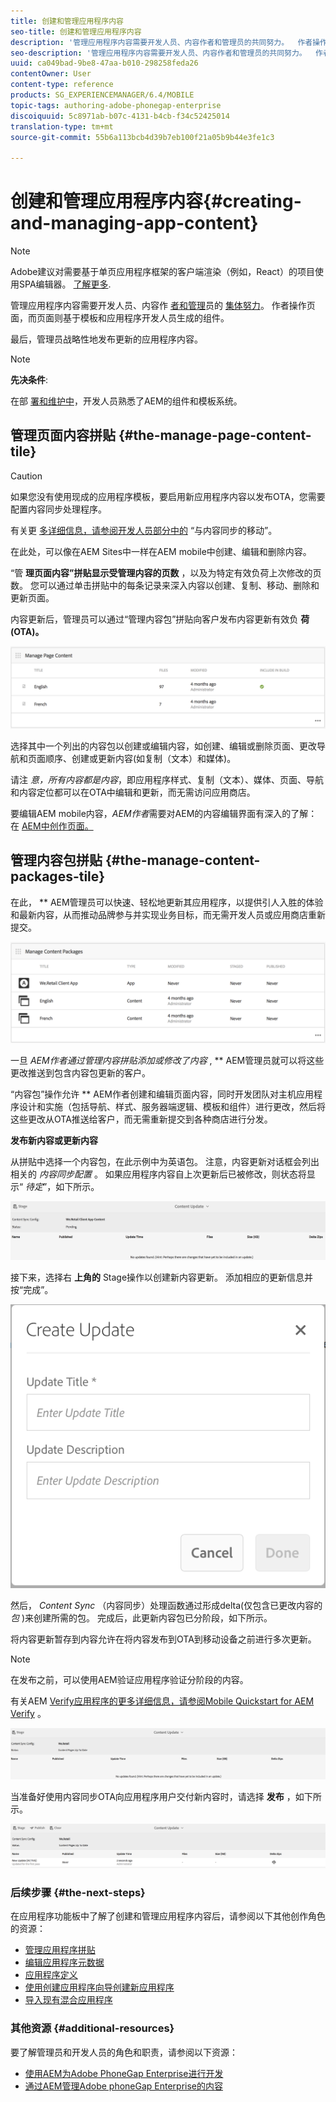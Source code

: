 ```yaml
---
title: 创建和管理应用程序内容
seo-title: 创建和管理应用程序内容
description: '管理应用程序内容需要开发人员、内容作者和管理员的共同努力。  作者操作页面，而页面则基于模板和应用程序开发人员生成的组件。  '
seo-description: '管理应用程序内容需要开发人员、内容作者和管理员的共同努力。  作者操作页面，而页面则基于模板和应用程序开发人员生成的组件。  '
uuid: ca049bad-9be8-47aa-b010-298258feda26
contentOwner: User
content-type: reference
products: SG_EXPERIENCEMANAGER/6.4/MOBILE
topic-tags: authoring-adobe-phonegap-enterprise
discoiquuid: 5c8971ab-b07c-4131-b4cb-f34c52425014
translation-type: tm+mt
source-git-commit: 55b6a113bcb4d39b7eb100f21a05b9b44e3fe1c3

---
```



# 创建和管理应用程序内容{#creating-and-managing-app-content}

>[!NOTE]
>
>Adobe建议对需要基于单页应用程序框架的客户端渲染（例如，React）的项目使用SPA编辑器。 [了解更多](/help/sites-developing/spa-overview.md).

管理应用程序内容需要开发人员、内容作 [者和管理](#developer)员的 [集体努力](#author)[](#administrator)。 作者操作页面，而页面则基于模板和应用程序开发人员生成的组件。

最后，管理员战略性地发布更新的应用程序内容。

>[!NOTE]
>
>**先决条件**:
>
>在部 [署和维护中](/help/sites-deploying/deploy.md)，开发人员熟悉了AEM的组件和模板系统。

## 管理页面内容拼贴 {#the-manage-page-content-tile}

>[!CAUTION]
>
>如果您没有使用现成的应用程序模板，要启用新应用程序内容以发布OTA，您需要配置内容同步处理程序。
>
>有关更 [多详细信息，请参阅开发人员部分中的](/help/mobile/phonegap-contentsync.md) “与内容同步的移动”。

在此处，可以像在AEM Sites中一样在AEM mobile中创建、编辑和删除内容。

“管 **理页面内容”拼贴显示受管理内容的页数** ，以及为特定有效负荷上次修改的页数。 您可以通过单击拼贴中的每条记录来深入内容以创建、复制、移动、删除和更新页面。

内容更新后，管理员可以通过“管理内容包”拼贴向客户发布内容更新有效负 **荷(OTA)。**

![chlimage_1-161](assets/chlimage_1-161.png)

选择其中一个列出的内容包以创建或编辑内容，如创建、编辑或删除页面、更改导航和页面顺序、创建或更新内容(如复制（文本）和媒体)。

请注 *意，所有内容都是内容*，即应用程序样式、复制（文本）、媒体、页面、导航和内容定位都可以在OTA中编辑和更新，而无需访问应用商店。

要编辑AEM mobile内容，*AEM作者*需要对AEM的内容编辑界面有深入的了解：在 [AEM中创作页面。](/help/sites-authoring/qg-page-authoring.md)

## 管理内容包拼贴 {#the-manage-content-packages-tile}

在此， ** AEM管理员可以快速、轻松地更新其应用程序，以提供引人入胜的体验和最新内容，从而推动品牌参与并实现业务目标，而无需开发人员或应用商店重新提交。

![chlimage_1-162](assets/chlimage_1-162.png)

一旦 *AEM作者通过管理内容拼贴添加或修改了内容* , ** AEM管理员就可以将这些更改推送到包含内容包更新的客户。

“内容包”操作允许 ** AEM作者创建和编辑页面内容，同时开发团队对主机应用程序设计和实施（包括导航、样式、服务器端逻辑、模板和组件）进行更改，然后将这些更改从OTA推送给客户，而无需重新提交到各种商店进行分发。

**发布新内容或更新内容**

从拼贴中选择一个内容包，在此示例中为英语包。 注意，内容更新对话框会列出相关的 *内容同步配置* 。 如果应用程序内容自上次更新后已被修改，则状态将显示“ *待定*”，如下所示。

![chlimage_1-163](assets/chlimage_1-163.png)

接下来，选择右 **上角的** Stage操作以创建新内容更新。 添加相应的更新信息并按“完成”。

![chlimage_1-164](assets/chlimage_1-164.png)

然后， *Content Sync* （内容同步）处理函数通过形成delta(仅包含已更改内容的 *包* )来创建所需的包。 完成后，此更新内容包已分阶段，如下所示。

将内容更新暂存到内容允许在将内容发布到OTA到移动设备之前进行多次更新。

>[!NOTE]
>
>在发布之前，可以使用AEM验证应用程序验证分阶段的内容。
>
>有关AEM [Verify应用程序的更多详细信息，请参阅Mobile Quickstart for AEM Verify](/help/mobile/phonegap-mobile-quickstart.md) 。

![chlimage_1-165](assets/chlimage_1-165.png)

当准备好使用内容同步OTA向应用程序用户交付新内容时，请选择 **发布** ，如下所示。

![chlimage_1-166](assets/chlimage_1-166.png)

### 后续步骤 {#the-next-steps}

在应用程序功能板中了解了创建和管理应用程序内容后，请参阅以下其他创作角色的资源：

* [管理应用程序拼贴](/help/mobile/phonegap-app-details-tile.md)
* [编辑应用程序元数据](/help/mobile/phonegap-editmetadata.md)
* [应用程序定义](/help/mobile/phonegap-app-definitions.md)
* [使用创建应用程序向导创建新应用程序](/help/mobile/phonegap-create-new-app.md)
* [导入现有混合应用程序](/help/mobile/phonegap-adding-content-to-imported-app.md)

### 其他资源 {#additional-resources}

要了解管理员和开发人员的角色和职责，请参阅以下资源：

* [使用AEM为Adobe PhoneGap Enterprise进行开发](/help/mobile/developing-in-phonegap.md)
* [通过AEM管理Adobe phoneGap Enterprise的内容](/help/mobile/administer-phonegap.md)
